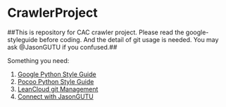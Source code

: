 # CrawlerProject #
##This is repository for CAC crawler project. Please read the google-styleguide before coding. And the detail of git usage is needed. You may ask @JasonGUTU if you confused.##

Something you need:
1. [Google Python Style Guide][1]
2. [Pocoo Python Style Guide][2]
3. [LeanCloud git Management][3]
4. [Connect with JasonGUTU][4]

[1]:http://zh-google-styleguide.readthedocs.org/en/latest/google-python-styleguide/background/
[2]:http://www.pocoo.org/internal/styleguide/
[3]:https://open.leancloud.cn/git-branch-guide.html
[4]:https://github.com/JasonGUTU
